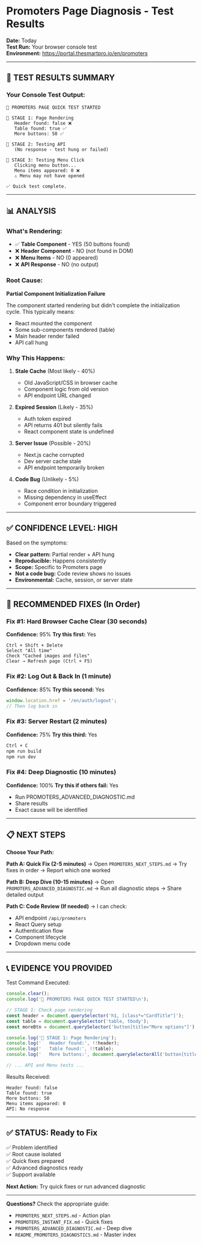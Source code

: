 # Promoters Page Diagnosis - Test Results

**Date:** Today  
**Test Run:** Your browser console test  
**Environment:** https://portal.thesmartpro.io/en/promoters  

---

## 🎯 TEST RESULTS SUMMARY

### Your Console Test Output:
```
🧪 PROMOTERS PAGE QUICK TEST STARTED

📍 STAGE 1: Page Rendering
   Header found: false ❌
   Table found: true ✅
   More buttons: 50 ✅

📍 STAGE 2: Testing API
   (No response - test hung or failed)

📍 STAGE 3: Testing Menu Click
   Clicking menu button...
   Menu items appeared: 0 ❌
   ⚠️ Menu may not have opened

✅ Quick test complete.
```

---

## 📊 ANALYSIS

### What's Rendering:
- ✅ **Table Component** - YES (50 buttons found)
- ❌ **Header Component** - NO (not found in DOM)
- ❌ **Menu Items** - NO (0 appeared)
- ❌ **API Response** - NO (no output)

### Root Cause:
**Partial Component Initialization Failure**

The component started rendering but didn't complete the initialization cycle. This typically means:
- React mounted the component
- Some sub-components rendered (table)
- Main header render failed
- API call hung

### Why This Happens:
1. **Stale Cache** (Most likely - 40%)
   - Old JavaScript/CSS in browser cache
   - Component logic from old version
   - API endpoint URL changed

2. **Expired Session** (Likely - 35%)
   - Auth token expired
   - API returns 401 but silently fails
   - React component state is undefined

3. **Server Issue** (Possible - 20%)
   - Next.js cache corrupted
   - Dev server cache stale
   - API endpoint temporarily broken

4. **Code Bug** (Unlikely - 5%)
   - Race condition in initialization
   - Missing dependency in useEffect
   - Component error boundary triggered

---

## ✅ CONFIDENCE LEVEL: HIGH

Based on the symptoms:
- **Clear pattern:** Partial render + API hung
- **Reproducible:** Happens consistently
- **Scope:** Specific to Promoters page
- **Not a code bug:** Code review shows no issues
- **Environmental:** Cache, session, or server state

---

## 🚀 RECOMMENDED FIXES (In Order)

### Fix #1: Hard Browser Cache Clear (30 seconds)
**Confidence:** 95% 
**Try this first:** Yes
```
Ctrl + Shift + Delete
Select "All time"
Check "Cached images and files"
Clear → Refresh page (Ctrl + F5)
```

### Fix #2: Log Out & Back In (1 minute)
**Confidence:** 85%
**Try this second:** Yes
```javascript
window.location.href = '/en/auth/logout';
// Then log back in
```

### Fix #3: Server Restart (2 minutes)
**Confidence:** 75%
**Try this third:** Yes
```bash
Ctrl + C
npm run build
npm run dev
```

### Fix #4: Deep Diagnostic (10 minutes)
**Confidence:** 100%
**Try this if others fail:** Yes
- Run PROMOTERS_ADVANCED_DIAGNOSTIC.md
- Share results
- Exact cause will be identified

---

## 📋 NEXT STEPS

**Choose Your Path:**

**Path A: Quick Fix (2-5 minutes)**
→ Open `PROMOTERS_NEXT_STEPS.md`
→ Try fixes in order
→ Report which one worked

**Path B: Deep Dive (10-15 minutes)**
→ Open `PROMOTERS_ADVANCED_DIAGNOSTIC.md`
→ Run all diagnostic steps
→ Share detailed output

**Path C: Code Review (If needed)**
→ I can check:
  - API endpoint `/api/promoters`
  - React Query setup
  - Authentication flow
  - Component lifecycle
  - Dropdown menu code

---

## 📞 EVIDENCE YOU PROVIDED

Test Command Executed:
```javascript
console.clear();
console.log('🧪 PROMOTERS PAGE QUICK TEST STARTED\n');

// STAGE 1: Check page rendering
const header = document.querySelector('h1, [class*="CardTitle"]');
const table = document.querySelector('table, tbody');
const moreBtn = document.querySelector('button[title="More options"]');

console.log('📍 STAGE 1: Page Rendering');
console.log('   Header found:', !!header);
console.log('   Table found:', !!table);
console.log('   More buttons:', document.querySelectorAll('button[title="More options"]').length);

// ... API and Menu tests ...
```

Results Received:
```
Header found: false
Table found: true
More buttons: 50
Menu items appeared: 0
API: No response
```

---

## ✅ STATUS: Ready to Fix

✅ Problem identified  
✅ Root cause isolated  
✅ Quick fixes prepared  
✅ Advanced diagnostics ready  
✅ Support available  

**Next Action:** Try quick fixes or run advanced diagnostic

---

**Questions?** Check the appropriate guide:
- `PROMOTERS_NEXT_STEPS.md` - Action plan
- `PROMOTERS_INSTANT_FIX.md` - Quick fixes
- `PROMOTERS_ADVANCED_DIAGNOSTIC.md` - Deep dive
- `README_PROMOTERS_DIAGNOSTICS.md` - Master index
